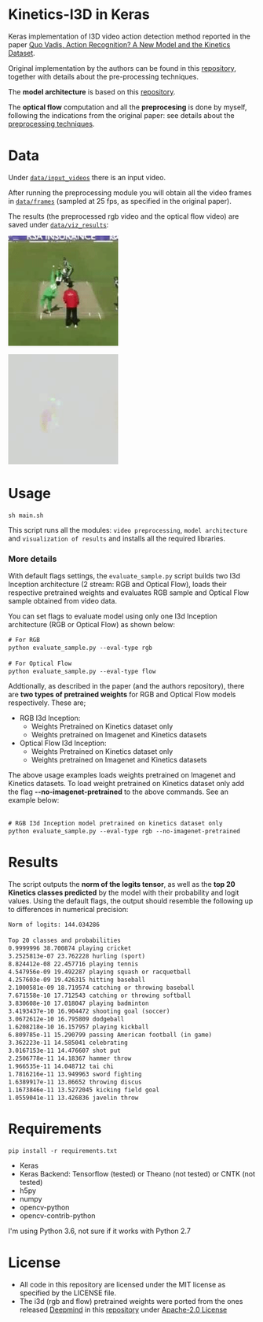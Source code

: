 # Kinetics-I3D in Keras

Keras implementation of I3D video action detection method reported in the paper [Quo Vadis, Action Recognition? A New Model and the Kinetics Dataset](https://arxiv.org/abs/1705.07750).

Original implementation by the authors can be found in this [repository](https://github.com/deepmind/kinetics-i3d), together with details about the pre-processing techniques.

The __model architecture__ is based on this [repository](https://github.com/dlpbc/keras-kinetics-i3d).

The __optical flow__ computation and all the __preprocesing__ is done by myself, following the indications from the original paper: see details about the [preprocessing techniques](https://github.com/deepmind/kinetics-i3d#sample-data-and-preprocessing).

# Data

Under [`data/input_videos`](data/input_videos) there is an input video.

After running the preprocessing module you will obtain all the video frames in [`data/frames`](data/frames) (sampled at 25 fps, as specified in the original paper).

The results (the preprocessed rgb video and the optical flow video) are saved under [`data/viz_results`](data/viz_results):


![Alt Text](data/gifs/cricket_rgb.gif)

![Alt Text](data/gifs/cricket_flow.gif)

# Usage
```
sh main.sh
```

This script runs all the modules: `video preprocessing`, `model architecture` and `visualization of results`
and installs all the required libraries.


### More details

With default flags settings, the `evaluate_sample.py` script builds two I3d Inception architecture (2 stream: RGB and Optical Flow), loads their respective pretrained weights and evaluates RGB sample and Optical Flow sample obtained from video data.

You can set flags to evaluate model using only one I3d Inception architecture (RGB or Optical Flow) as shown below:

```
# For RGB
python evaluate_sample.py --eval-type rgb

# For Optical Flow
python evaluate_sample.py --eval-type flow
```

Addtionally, as described in the paper (and the authors repository), there are __two types of pretrained weights__ for RGB and Optical Flow models respectively. These are;
- RGB I3d Inception:
    - Weights Pretrained on Kinetics dataset only
    - Weights pretrained on Imagenet and Kinetics datasets
- Optical Flow I3d Inception:
    - Weights Pretrained on Kinetics dataset only
    - Weights pretrained on Imagenet and Kinetics datasets

The above usage examples loads weights pretrained on Imagenet and Kinetics datasets. To load weight pretrained on Kinetics dataset only add the flag **--no-imagenet-pretrained** to the above commands. See an example below:

```

# RGB I3d Inception model pretrained on kinetics dataset only
python evaluate_sample.py --eval-type rgb --no-imagenet-pretrained
```

# Results

The script outputs the __norm of the logits tensor__, as well as the __top 20 Kinetics classes predicted__ by the model
with their probability and logit values. Using the default flags, the output should resemble the following up to differences in numerical precision:

```
Norm of logits: 144.034286

Top 20 classes and probabilities
0.9999996 38.700874 playing cricket
3.2525813e-07 23.762228 hurling (sport)
8.824412e-08 22.457716 playing tennis
4.547956e-09 19.492287 playing squash or racquetball
4.257603e-09 19.426315 hitting baseball
2.1000581e-09 18.719574 catching or throwing baseball
7.671558e-10 17.712543 catching or throwing softball
3.830608e-10 17.018047 playing badminton
3.4193437e-10 16.904472 shooting goal (soccer)
3.0672612e-10 16.795809 dodgeball
1.6208218e-10 16.157957 playing kickball
6.809785e-11 15.290799 passing American football (in game)
3.362223e-11 14.585041 celebrating
3.0167153e-11 14.476607 shot put
2.2506778e-11 14.18367 hammer throw
1.966535e-11 14.048712 tai chi
1.7816216e-11 13.949963 sword fighting
1.6389917e-11 13.86652 throwing discus
1.1673846e-11 13.5272045 kicking field goal
1.0559041e-11 13.426836 javelin throw

```


# Requirements

```
pip install -r requirements.txt
```
- Keras
- Keras Backend: Tensorflow (tested) or Theano (not tested) or CNTK (not tested)
- h5py
- numpy
- opencv-python
- opencv-contrib-python

I'm using Python 3.6, not sure if it works with Python 2.7


# License
- All code in this repository are licensed under the MIT license as specified by the LICENSE file.
- The i3d (rgb and flow) pretrained weights were ported from the ones released [Deepmind](https://deepmind.com) in this [repository](https://github.com/deepmind/kinetics-i3d) under [Apache-2.0 License](https://github.com/deepmind/kinetics-i3d/blob/master/LICENSE)
